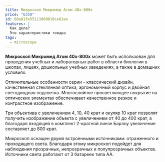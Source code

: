 ```yaml
---
title: Микроскоп Микромед Атом 40x-800x
price: "6350"
id: 60e81fe55111060010ce81ee
features: |-
  Как дела?
  Это характеристики товара
tags:
  - microscope
---
```

**Микроскоп Микромед Атом 40x-800x** может быть использован для проведения учебных и лабораторных работ в области биологии в школах, лицеях, дошкольных учебных заведениях, а также в домашних условиях. 

Отличительные особенности серии - классический дизайн, качественная стеклянная оптика, эргономичный корпус и двойная светодиодная подсветка. Многослойное просветляющее покрытие на оптических элементах обеспечивает качественное резкое и контрастное изображение. 

Три объектива с увеличением 4, 10, 40 крат и окуляр 10 крат позволят получить изображение объекта с увеличением от 40 до 400 крат, а благодаря входящей в комплект 2-кратной линзе Барлоу увеличение составляет до 800 крат. 

Микроскоп оснащен двумя встроенными источниками: отраженного и проходящего света. Благодаря этому микроскоп подойдет для наблюдения прозрачных, непрозрачных и полупрозрачных объектов. Источники света работают от 3 батареек типа АА.